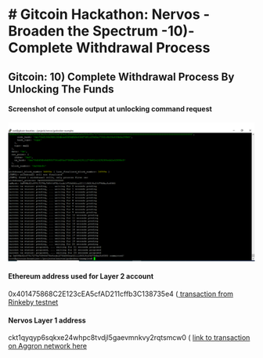 <h1> # Gitcoin Hackathon: Nervos - Broaden the Spectrum -10)-Complete Withdrawal Process </h1>
<h2>  Gitcoin: 10) Complete Withdrawal Process By Unlocking The Funds </h2>

<h4> Screenshot of console output at unlocking command request </h4>
<img src="https://github.com/maxx6262/Gitcoin--CKB-10-Unlck/blob/main/ckb9-withdrawal-requesy.png" alt="Screenshot of console output when unlocking withrawal at Layer 2"/>

<h4> Ethereum address used for Layer 2 account </h4>
 0x401475868C2E123cEA5cfAD211cffb3C138735e4   (<a href='https://rinkeby.etherscan.io/tx/0x0641ef5231c054008269f3eaeec04f74158748b276653b009c0410f123f9c70f'> transaction from Rinkeby testnet </a>
 
 <h4> Nervos Layer 1 address </h4>
 ckt1qyqyp6sqkxe24whpc8tvdjl5gaevmnkvy2rqtsmcw0 ( <a href='https://explorer.nervos.org/aggron/transaction/0x595b32c37917275a76944678e4ccb1f7fd080ea02111f6315c24f786ba3c8380' >link to transaction on Aggron network here </a>
